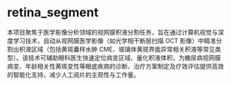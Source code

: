 # retina_segment
本项目聚焦于医学影像分析领域的视网膜积液分割任务，旨在通过计算机视觉与深度学习技术，自动从视网膜医学影像（如光学相干断层扫描 OCT 影像）中精准分割出积液区域（包括黄斑囊样水肿 CME、玻璃体黄斑界面异常相关积液等常见类型）。该技术可辅助眼科医生快速定位病变区域、量化积液体积，为糖尿病视网膜病变、年龄相关性黄斑变性等眼底疾病的诊断、治疗方案制定及疗效评估提供高效的智能化支持，减少人工阅片的主观性与工作量。
